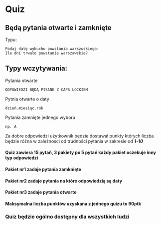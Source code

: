 # Quiz
## Będą pytania otwarte i zamknięte

Typu:

    Podaj datę wybuchu powstania warszwskiego:
    Ile dni trwało powstanie warszawskie?

## Typy wczytywania:

Pytania otwarte

    ODPOWIEDZI BĘDĄ PISANE Z CAPS LOCKIEM

Pytnia otwarte o daty

    dzień.miesiąc.rok

Pytania zamnięte jednego wyboru

    np. A

Za dobre odpowiedzi użytkownik będzie dostawał punkty których liczba będzie różna w zależnosci od trudności pytania w zakresie od ***1-10***

#### Quiz zawiera 15 pytań, 3 pakiety po 5 pytań każdy pakiet oczekuje inny typ odpowiedzi
#### Pakiet nr1 zadaje pytania zamknięte
#### Pakiet nr2 zadaje pytania na które odpowiedzią są daty
#### Pakiet nr3 zadaje pytania otwarte

#### Maksymalna liczba punktów uzyskana z jednego quizu to 90ptk

### Quiz będzie ogólno dostępny dla wszystkich ludzi
